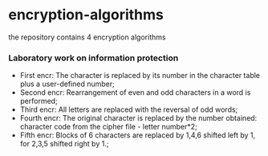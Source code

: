 # encryption-algorithms
the repository contains 4 encryption algorithms

### Laboratory work on information protection 

- First encr: The character is replaced by its number in the character table plus a user-defined number;
- Second encr: Rearrangement of even and odd characters in a word is performed;
- Third encr: All letters are replaced with the reversal of odd words;
- Fourth encr: The original character is replaced by the number obtained: character code from the cipher file - letter number*2;
- Fifth encr: Blocks of 6 characters are replaced by 1,4,6 shifted left by 1, for 2,3,5 shifted right by 1.;

